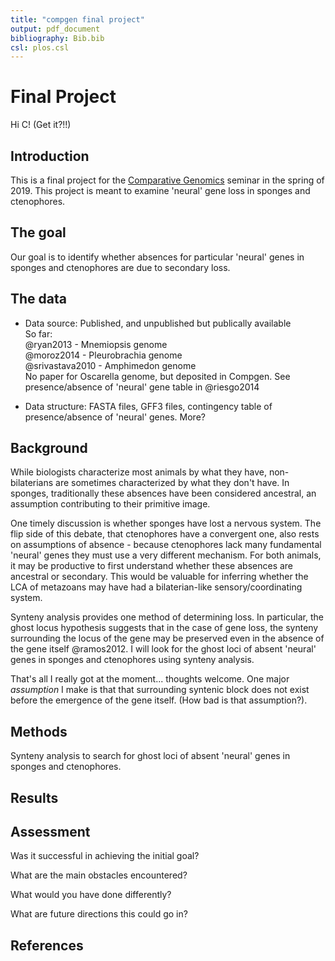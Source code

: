 ```yaml
---
title: "compgen final project"
output: pdf_document
bibliography: Bib.bib
csl: plos.csl
---
```



# Final Project

Hi C! (Get it?!!)     



## Introduction

This is a final project for the [Comparative Genomics](https://github.com/Yale-EEB723/syllabus) seminar in the spring of 2019. This project is meant to examine 'neural' gene loss in sponges and ctenophores.  

## The goal

Our goal is to identify whether absences for particular 'neural' genes in sponges and ctenophores are due to secondary loss.  

## The data

- Data source: Published, and unpublished but publically available    
So far:  
@ryan2013 - Mnemiopsis genome  
@moroz2014 - Pleurobrachia genome  
@srivastava2010 - Amphimedon genome  
No paper for Oscarella genome, but deposited in Compgen. See presence/absence of 'neural' gene table in @riesgo2014  

- Data structure: FASTA files, GFF3 files, contingency table of presence/absence of 'neural' genes. More?  

## Background

While biologists characterize most animals by what they have, non-bilaterians are sometimes characterized by what they don't have. In sponges, traditionally these absences have been considered ancestral, an assumption contributing to their primitive image.  

One timely discussion is whether sponges have lost a nervous system. The flip side of this debate, that ctenophores have a convergent one, also rests on assumptions of absence - because ctenophores lack many fundamental 'neural' genes they must use a very different mechanism. For both animals, it may be productive to first understand whether these absences are ancestral or secondary. This would be valuable for inferring whether the LCA of metazoans may have had a bilaterian-like sensory/coordinating system.  

Synteny analysis provides one method of determining loss. In particular, the ghost locus hypothesis suggests that in the case of gene loss, the synteny surrounding the locus of the gene may be preserved even in the absence of the gene itself @ramos2012. I will look for the ghost loci of absent 'neural' genes in sponges and ctenophores using synteny analysis.   


That's all I really got at the moment... thoughts welcome. One major *assumption* I make is that that surrounding syntenic block does not exist before the emergence of the gene itself. (How bad is that assumption?).  

## Methods
Synteny analysis to search for ghost loci of absent 'neural' genes in sponges and ctenophores.   



## Results


## Assessment

Was it successful in achieving the initial goal?

What are the main obstacles encountered?

What would you have done differently?

What are future directions this could go in?

## References
